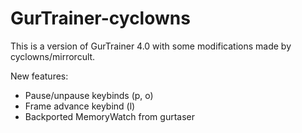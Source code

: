 # GurTrainer-cyclowns

This is a version of GurTrainer 4.0 with some modifications made by cyclowns/mirrorcult.

New features:
- Pause/unpause keybinds (p, o)
- Frame advance keybind (l)
- Backported MemoryWatch from gurtaser